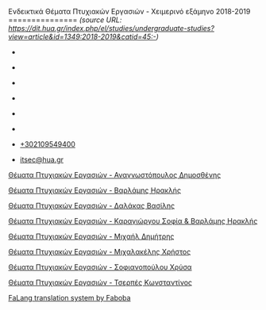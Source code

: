 Ενδεικτικά Θέματα Πτυχιακών Εργασιών - Χειμερινό εξάμηνο 2018-2019
===============    *(source URL: https://dit.hua.gr/index.php/el/studies/undergraduate-studies?view=article&id=1349:2018-2019&catid=45:-)*

*   [](https://www.facebook.com/ditharokopio)
*   [](https://www.youtube.com/channel/UCEHkYirpXF1nSLxDCrfDZ4A)
*   [](https://www.linkedin.com/company/77699385)
*   [](https://www.instagram.com/dithua)

*   [](https://dit.hua.gr/index.php/el/studies/undergraduate-studies)
*   [](https://dit.hua.gr/index.php/en/studies/undergraduate-studies)

*   [+302109549400](tel:+302109549400)
*   [itsec@hua.gr](mailto:itsec@hua.gr)

[Θέματα Πτυχιακών Εργασιών - Αναγνωστόπουλος Δημοσθένης](https://dit.hua.gr/images/anagnostopoulos_thesis.pdf)

[Θέματα Πτυχιακών Εργασιών - Βαρλάμης Ηρακλής](https://dit.hua.gr/images/varlamis_thesis_w2018.pdf)

[Θέματα Πτυχιακών Εργασιών - Δαλάκας Βασίλης](https://dit.hua.gr/images/dalakas_thesis_w2018.pdf)

[Θέματα Πτυχιακών Εργασιών - Καραγιώργου Σοφία & Βαρλάμης Ηρακλής](https://dit.hua.gr/images/varlamis-karagiorgou_thesis.pdf)

[Θέματα Πτυχιακών Εργασιών - Μιχαήλ Δημήτρης](https://dit.hua.gr/images/michail_thesis_w2018.pdf)

[Θέματα Πτυχιακών Εργασιών - Μιχαλακέλης Χρήστος](https://dit.hua.gr/images/michalack_thesis.pdf)

[Θέματα Πτυχιακών Εργασιών - Σοφιανοπούλου Χρύσα](https://dit.hua.gr/images/sofianopoulou_thesis_2018.pdf)

[Θέματα Πτυχιακών Εργασιών - Τσερπές Κωνσταντίνος](https://dit.hua.gr/images/theses_Tserpes_2018_10-1.pdf)

[FaLang translation system by Faboba](http://www.faboba.com/ "Faboba : Création de composantJoomla")

[](https://dit.hua.gr/index.php/el/studies/undergraduate-studies?view=article&id=1349:2018-2019&catid=45:-#)
